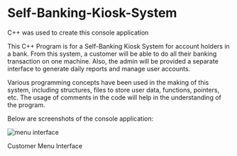 # Self-Banking-Kiosk-System
C++ was used to create this console application

This C++ Program is for a Self-Banking Kiosk System for account holders in a bank.
From this system, a customer will be able to do all their banking transaction on one machine. Also, the admin will be provided a separate interface to generate daily reports and manage user accounts.
             
Various programming concepts have been used in the making of this system, including structures, files to store user data, functions, pointers, etc. The usage of comments in the code will help in the understanding of the program.

Below are screenshots of the console application:

![menu interface](https://user-images.githubusercontent.com/36261653/47964269-4d675c80-e05d-11e8-9fbe-377036778c46.png)

Customer Menu Interface





